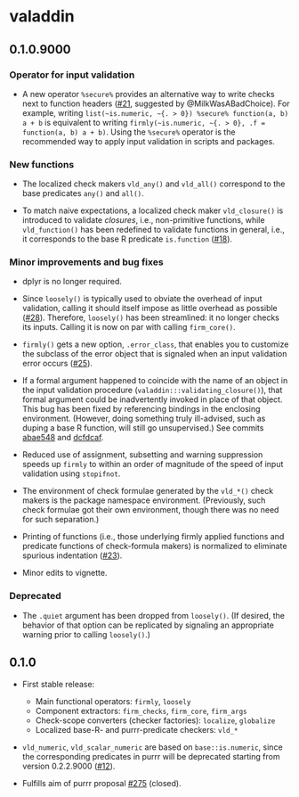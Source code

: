 # valaddin

## 0.1.0.9000

### Operator for input validation

* A new operator `%secure%` provides an alternative way to write checks next to
  function headers ([#21](https://github.com/egnha/valaddin/issues/21),
  suggested by @MilkWasABadChoice). For example, writing
  `list(~is.numeric, ~{. > 0}) %secure% function(a, b) a + b` is equivalent to
  writing `firmly(~is.numeric, ~{. > 0}, .f = function(a, b) a + b)`. Using the
  `%secure%` operator is the recommended way to apply input validation in
  scripts and packages.
  
### New functions

* The localized check makers `vld_any()` and `vld_all()` correspond to the base
  predicates `any()` and `all()`.

* To match naive expectations, a localized check maker `vld_closure()` is
  introduced to validate _closures_, i.e., non-primitive functions, while 
  `vld_function()` has been redefined to validate functions in general, i.e., it
  corresponds to the base R predicate `is.function` 
  ([#18](https://github.com/egnha/valaddin/issues/18)).
  
### Minor improvements and bug fixes

* dplyr is no longer required.

* Since `loosely()` is typically used to obviate the overhead of input 
  validation, calling it should itself impose as little overhead as possible
  ([#28](https://github.com/egnha/valaddin/issues/28)). Therefore, `loosely()`
  has been streamlined: it no longer checks its inputs. Calling it is now on par
  with calling `firm_core()`.
  
* `firmly()` gets a new option, `.error_class`, that enables you to customize
  the subclass of the error object that is signaled when an input validation
  error occurs ([#25](https://github.com/egnha/valaddin/issues/25)).

* If a formal argument happened to coincide with the name of an object 
  in the input validation procedure (`valaddin:::validating_closure()`), that 
  formal argument could be inadvertently invoked in place of that object. This 
  bug has been fixed by referencing bindings in the enclosing environment. 
  (However, doing something truly ill-advised, such as duping a base R function,
  will still go unsupervised.) See commits 
  [abae548](https://github.com/egnha/valaddin/commit/abae5480392a6fbf81b6faafcfd097dd6a936829)
  and 
  [dcfdcaf](https://github.com/egnha/valaddin/commit/dcfdcaf24966007794949f66e5108030d17f520f).

* Reduced use of assignment, subsetting and warning suppression speeds up 
  `firmly` to within an order of magnitude of the speed of input validation
  using `stopifnot`.

* The environment of check formulae generated by the `vld_*()` check makers is
  the package namespace environment. (Previously, such check formulae got their
  own environment, though there was no need for such separation.)
  
* Printing of functions (i.e., those underlying firmly applied functions and 
  predicate functions of check-formula makers) is normalized to eliminate
  spurious indentation ([#23](https://github.com/egnha/valaddin/issues/23)).

* Minor edits to vignette.

### Deprecated

* The `.quiet` argument has been dropped from `loosely()`. (If desired, the
  behavior of that option can be replicated by signaling an appropriate warning 
  prior to calling `loosely()`.)

## 0.1.0

* First stable release:
    + Main functional operators: `firmly`, `loosely`
    + Component extractors: `firm_checks`, `firm_core`, `firm_args`
    + Check-scope converters (checker factories): `localize`, `globalize`
    + Localized base-R- and purrr-predicate checkers: `vld_*`
    
* `vld_numeric`, `vld_scalar_numeric` are based on `base::is.numeric`, since the
  corresponding predicates in purrr will be deprecated starting from version 
  0.2.2.9000 ([#12](https://github.com/egnha/valaddin/issues/12)).

* Fulfills aim of purrr proposal 
  [#275](https://github.com/hadley/purrr/issues/275) (closed).
